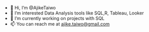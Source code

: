 - 👋 Hi, I’m @AjikeTaiwo
- 👀 I’m interested Data Analysis tools like SQL,R, Tableau, Looker
- 🌱 I’m currently working on projects with SQL
- 📫 You can reach me at ajike.taiwo@gmail.com

<!---
AjikeTaiwo/AjikeTaiwo is a ✨ special ✨ repository because its `README.md` (this file) appears on your GitHub profile.
You can click the Preview link to take a look at your changes.
--->
